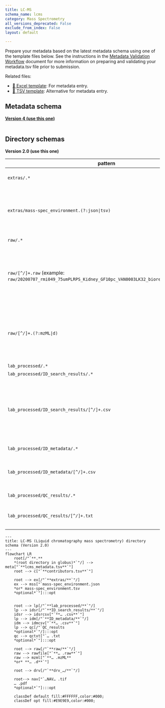 ```yaml
---
title: LC-MS
schema_name: lcms
category: Mass Spectrometry
all_versions_deprecated: False
exclude_from_index: False
layout: default

---
```

Prepare your metadata based on the latest metadata schema using one of the template files below. See the instructions in the [Metadata Validation Workflow](https://docs.google.com/document/d/1lfgiDGbyO4K4Hz1FMsJjmJd9RdwjShtJqFYNwKpbcZY) document for more information on preparing and validating your metadata.tsv file prior to submission.

Related files:


- [📝 Excel template](https://raw.githubusercontent.com/hubmapconsortium/dataset-metadata-spreadsheet/main/lcms/latest/lcms.xlsx): For metadata entry.
- [📝 TSV template](https://raw.githubusercontent.com/hubmapconsortium/dataset-metadata-spreadsheet/main/lcms/latest/lcms.tsv): Alternative for metadata entry.




## Metadata schema


<summary><a href="https://openview.metadatacenter.org/templates/https:%2F%2Frepo.metadatacenter.org%2Ftemplates%2Fef090376-4e19-43cb-92c1-91a1d758ee6e"><b>Version 4 (use this one)</b></a></summary>



<br>

## Directory schemas
<summary><b>Version 2.0 (use this one)</b></summary>

| pattern | required? | description |
| --- | --- | --- |
| <code>extras\/.*</code> | ✓ | Folder for general lab-specific files related to the dataset. |
| <code>extras\/mass-spec_environment\.(?:json&#124;tsv)</code> |  | JSON or TSV file containing the machine parameters/settings. This is akin to the microscope_environment.json file that's used to describe the imaging equipment. |
| <code>raw\/.*</code> | ✓ | Raw data files for the experiment. |
| <code>raw\/[^\/]+\.raw</code> (example: <code>raw/20200707_rmi049_75umPLRPS_Kidney_GF10pc_VAN0003LK32_biorep05_techrep02.raw</code>) | ✓ | Raw mass spectrometry data from an assay of LC-MS, MS, LC-MS Bottom-Up, MS Bottom-Up, LC-MS Top-Down, or MS Top-Down that describes an analyte class of protein, metabolites, lipids, peptides, phosphopeptides, or glycans. |
| <code>raw\/[^\/]+\.(?:mzML&#124;d)</code> | ✓ | Raw mass spectrometry data from an assay of LC-MS, MS, LC-MS Bottom-Up, MS Bottom-Up, LC-MS Top-Down, or MS Top-Down that describes an analyte class of protein, metabolites, lipids, peptides, phosphopeptides, or glycans. |
| <code>lab_processed\/.*</code> | ✓ | Lab processed files |
| <code>lab_processed\/ID_search_results\/.*</code> | ✓ | Identification results. |
| <code>lab_processed\/ID_search_results\/[^\/]+\.csv</code> | ✓ | Annotated data describing (qualitative or quantitative) the proteins, metabolites, lipids, peptides, phosphopeptides, or glycans identified from the corresponding raw data. In the case of MS1 this file should include a list of features. |
| <code>lab_processed\/ID_metadata\/.*</code> | ✓ | Identification search parameters/metadata. |
| <code>lab_processed\/ID_metadata\/[^\/]+\.csv</code> | ✓ | Software settings used during the analyte identification process (e.g., from MaxQuant or Proteome Discoverer). |
| <code>lab_processed\/QC_results\/.*</code> |  | Output file resulting from QC analysis. |
| <code>lab_processed\/QC_results\/[^\/]+\.txt</code> |  | A list of metrics with the score of the current dataset that shows the quality of data collection. |

```mermaid
---
title: LC-MS (Liquid chromatography mass spectrometry) directory schema (Version 2.0)
---
flowchart LR
    root[/"`**.**
    *(root directory in globus)*`"/] --> meta["`**lcms_metadata.tsv**`"]
    root --> c["`**contributors.tsv**`"]
    
    root --> ex[/"`**extras/**`"/] 
    ex --> mss["`mass-spec_environment.json
    *or* mass-spec_environment.tsv
    *optional*`"]:::opt
    
    
    root --> lp[/"`**lab_processed/**`"/]
    lp --> idsr[/"`**ID_search_results/**`"/]
    idsr --> idsrcsv["`**… .csv**`"]
    lp --> idm[/"`**ID_metadata/**`"/]
    idm --> idmcsv["`**… .csv**`"]
    lp --> qc[/"`QC_results
    *optional*`"/]:::opt
    qc --> qctxt["`… .txt
    *optional*`"]:::opt
    
    root --> raw[/"`**raw/**`"/]
    raw --> rawfile["`**… .raw**`"]
    raw --> mzml["`**… .mzML**
    *or* **… .d**`"]
    
    root --> drv[/"`**drv_…/**`"/]

    root--> nav["`…NAV… .tif
    … .pdf
    *optional*`"]:::opt
    
    classDef default fill:#FFFFFF,color:#000;
    classDef opt fill:#E9E9E9,color:#000;
```